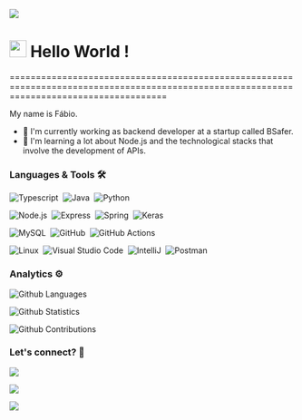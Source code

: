 
![](http://estruyf-github.azurewebsites.net/api/VisitorHit?user=fflucas&repo=fflucas&countColorcountColor)

<h1><img src="https://emojis.slackmojis.com/emojis/images/1531849430/4246/blob-sunglasses.gif?1531849430" width="30"/> Hello World ! </h1>
==========================================================================================================================================


My name is Fábio.

- 🔭 I'm currently working as backend developer at a startup called BSafer.
- 🌱 I'm learning a lot about Node.js and the technological stacks that involve the development of APIs.

### Languages & Tools 🛠

![Typescript](https://img.shields.io/badge/-Typescript-05122A?style=flat&logo=typescript)&nbsp;
![Java](https://img.shields.io/badge/-Java-05122A?style=flat&logo=java)&nbsp;
![Python](https://img.shields.io/badge/-Python-05122A?style=flat&logo=python)&nbsp;

![Node.js](https://img.shields.io/badge/-Node.js-05122A?style=flat&logo=node.js)&nbsp;
![Express](https://img.shields.io/badge/-Express-05122A?style=flat&logo=express)&nbsp;
![Spring](https://img.shields.io/badge/-Spring-05122A?style=flat&logo=spring)&nbsp;
![Keras](https://img.shields.io/badge/-Keras-05122A?style=flat&logo=keras)&nbsp;


![MySQL](https://img.shields.io/badge/-MySQL-05122A?style=flat&logo=mysql)&nbsp;
![GitHub](https://img.shields.io/badge/-GitHub-05122A?style=flat&logo=github)&nbsp;
![GitHub Actions](https://img.shields.io/badge/GitHub%20Actions%20-05122A?style=flat&logo=github-actions&logoColor=white)&nbsp;

![Linux](https://img.shields.io/badge/-Linux-05122A?style=flat&logo=linux&logoColor=white)&nbsp;
![Visual Studio Code](https://img.shields.io/badge/-Visual%20Studio%20Code-05122A?style=flat&logo=visual-studio-code&logoColor=007ACC)&nbsp;
![IntelliJ](https://img.shields.io/badge/-IntelliJ-05122A?style=flat&logo=jetbrains)&nbsp;
![Postman](https://img.shields.io/badge/-Postman-05122A?style=flat&logo=postman)&nbsp;

### Analytics ⚙️

![Github Languages](https://github-readme-stats.vercel.app/api/top-langs/?username=fflucas&layout=compact&count_private=true&theme=dark)

![Github Statistics](https://github-readme-stats.vercel.app/api/?username=fflucas&count_private=true&theme=dark&show_icons=true)

![Github Contributions](https://github-readme-streak-stats.herokuapp.com/?user=fflucas&hide_border=true&theme=dark)

### Let's connect? 🤝

<p align="left">

<a href="https://www.linkedin.com/in/fflucas/"><img src="https://img.shields.io/badge/-LinkedIn-0077B5?style=flat&logo=Linkedin&logoColor=white"/></a>

<a href="https://fflucas.medium.com/"><img src="https://img.shields.io/badge/-Medium-%2312100E?style=flat&logo=medium&logoColor=white"/></a>


<a href="mailto:fflucas@hotmail.com"><img src="https://img.shields.io/badge/-fflucas@hotmail.com-3677D1?style=flat&logo=gmail&logoColor=white"/></a>
</p>